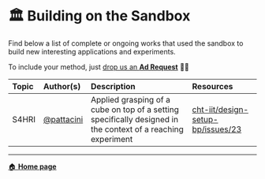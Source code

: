 🏛 Building on the Sandbox
==========================

Find below a list of complete or ongoing works that used the sandbox to build new interesting applications and experiments.

To include your method, just [drop us an **Ad Request**](https://github.com/robotology/icub-gazebo-grasping-sandbox/issues/new/choose) 👋🏻

| Topic | Author(s) | Description | Resources |
| :---  | :---      | :---        | :---      |
| S4HRI | [@pattacini](https://github.com/pattacini) | Applied grasping of a cube on top of a setting specifically designed in the context of a reaching experiment | <a href="https://github.com/cht-iit/design-setup-bp/issues/23">cht-iit/design-setup-bp/issues/23</a> |

---

[🏠 **Home page**](./README.md)
